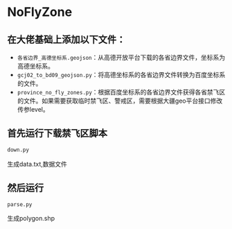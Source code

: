 # NoFlyZone

## 在大佬基础上添加以下文件：
- `各省边界_高德坐标系.geojson`：从高德开放平台下载的各省边界文件，坐标系为高德坐标系。
- `gcj02_to_bd09_geojson.py`：将高德坐标系的各省边界文件转换为百度坐标系的文件。
- `province_no_fly_zones.py`：根据百度坐标系的各省边界文件获得各省禁飞区的文件。如果需要获取临时禁飞区、警戒区，需要根据大疆geo平台接口修改传参level。


## 首先运行下载禁飞区脚本
```python
down.py
```
生成data.txt,数据文件

## 然后运行
```python
parse.py
```
生成polygon.shp

